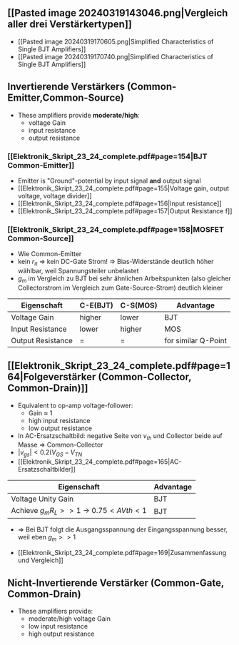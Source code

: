 ## [[Pasted image 20240319143046.png|Vergleich aller drei Verstärkertypen]]
- [[Pasted image 20240319170605.png|Simplified Characteristics of Single BJT Amplifiers]]
- [[Pasted image 20240319170740.png|Simplified Characteristics of Single BJT Amplifiers]]

## Invertierende Verstärkers (Common-Emitter,Common-Source)
- These amplifiers provide **moderate/high**:
	- voltage Gain
	- input resistance
	- output resistance
### [[Elektronik_Skript_23_24_complete.pdf#page=154|BJT Common-Emitter]]
- Emitter is "Ground"-potential by input signal **and** output signal
- [[Elektronik_Skript_23_24_complete.pdf#page=155|Voltage gain, output voltage, voltage divider]]
- [[Elektronik_Skript_23_24_complete.pdf#page=156|Input resistance]]
- [[Elektronik_Skript_23_24_complete.pdf#page=157|Output Resistance f]]

### [[Elektronik_Skript_23_24_complete.pdf#page=158|MOSFET Common-Source]]
- Wie Common-Emitter
- kein $r_\pi$ $\Rightarrow$ kein DC-Gate Strom! $\Rightarrow$ Bias-Widerstände deutlich höher wählbar, weil Spannungsteiler unbelastet
- $g_m$ im Vergleich zu BJT bei sehr ähnlichen Arbeitspunkten (also gleicher Collectorstrom im Vergleich zum Gate-Source-Strom) deutlich kleiner 

| Eigenschaft       | C-E(BJT) | C-S(MOS) | Advantage           |
| ----------------- | -------- | -------- | ------------------- |
| Voltage Gain      | higher   | lower    | BJT                 |
| Input Resistance  | lower    | higher   | MOS                 |
| Output Resistance | =        | =        | for similar Q-Point |


## [[Elektronik_Skript_23_24_complete.pdf#page=164|Folgeverstärker (Common-Collector, Common-Drain)]]
- Equivalent to op-amp voltage-follower:
	- Gain $\approx$ 1
	- high input resistance
	- low output resistance
- In AC-Ersatzschaltbild: negative Seite von $v_{th}$ und Collector beide auf Masse $\Rightarrow$ Common-Collector
- $|v_{gs}| < 0.2(V_{GS}-V_{TN}$
- [[Elektronik_Skript_23_24_complete.pdf#page=165|AC-Ersatzschaltbilder]]

| Eigenschaft                             | Advantage |
| --------------------------------------- | --------- |
| Voltage Unity Gain                      | BJT       |
| Achieve  $g_mR_L>>1$ -> $0.75<A{Vth}<1$ | BJT       |
- $\Rightarrow$ Bei BJT folgt die Ausgangsspannung der Eingangsspannung besser, weil eben $g_m >> 1$

- [[Elektronik_Skript_23_24_complete.pdf#page=169|Zusammenfassung und Vergleich]]





## Nicht-Invertierende Verstärker (Common-Gate, Common-Drain)
- These amplifiers provide:
	- moderate/high voltage Gain
	- low input resistance
	- high output resistance